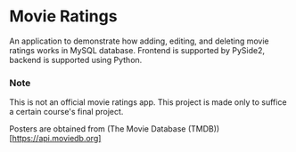 # Movie Ratings
An application to demonstrate how adding, editing, and deleting movie ratings works in MySQL database. 
Frontend is supported by PySide2, backend is supported using Python. 

### Note

This is not an official movie ratings app. This project is made only to suffice a certain course's final project.

Posters are obtained from (The Movie Database (TMDB))[https://api.moviedb.org]
